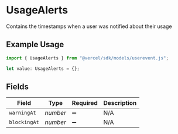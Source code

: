 # UsageAlerts

Contains the timestamps when a user was notified about their usage

## Example Usage

```typescript
import { UsageAlerts } from "@vercel/sdk/models/userevent.js";

let value: UsageAlerts = {};
```

## Fields

| Field              | Type               | Required           | Description        |
| ------------------ | ------------------ | ------------------ | ------------------ |
| `warningAt`        | *number*           | :heavy_minus_sign: | N/A                |
| `blockingAt`       | *number*           | :heavy_minus_sign: | N/A                |